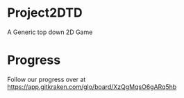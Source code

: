 # Project2DTD
A Generic top down 2D Game

# Progress
Follow our progress over at https://app.gitkraken.com/glo/board/XzQgMqsO6gARq5hb
